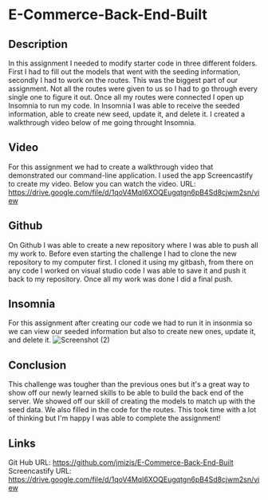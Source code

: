 # E-Commerce-Back-End-Built

## Description

In this assignment I needed to modify starter code in three different folders. First I had to fill out the models that went with the seeding information, secondly I had to work on the routes. This was the biggest part of our assignment. Not all the routes were given to us so I had to go through every single one to figure it out. Once all my routes were connected I open up Insomnia to run my code. In Insomnia I was able to receive the seeded information, able to create new seed, update it, and delete it. I created a walkthrough video below of me going throught Insomnia. 




## Video 

For this assignment we had to create a walkthrough video that demonstrated our command-line application. I used the app Screencastify to create my video. Below you can watch the video.
URL: https://drive.google.com/file/d/1qoV4MqI6XOQEugqtgn6pB4Sd8cjwm2sn/view


## Github 

On Github I was able to create a new repository where I was able to push all my work to. Before even starting the challenge I had to clone the new repository to my computer first. I cloned it using my gitbash, from there on any code I worked on visual studio code I was able to save it and push it back to my repository. Once all my work was done I did a final push.


## Insomnia

For this assignment after creating our code we had to run it in insonmia so we can view our seeded information but also to create new ones, update it, and delete it. 
![Screenshot (2)](https://user-images.githubusercontent.com/107073756/201411708-442e50d7-7a0a-4bf6-98b3-f54ae2c5b50a.png)





## Conclusion

This challenge was tougher than the previous ones but it's a great way to show off our newly learned skills to be able to build the back end of the server. We showed off our skill of creating the models to match up with the seed data. We also filled in the code for the routes. This took time with a lot of thinking but I'm happy I was able to complete the assignment! 

## Links 
Git Hub URL: https://github.com/jmizis/E-Commerce-Back-End-Built
Screencastify URL: https://drive.google.com/file/d/1qoV4MqI6XOQEugqtgn6pB4Sd8cjwm2sn/view
